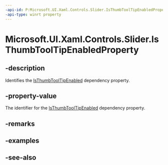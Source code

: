 ```yaml
---
-api-id: P:Microsoft.UI.Xaml.Controls.Slider.IsThumbToolTipEnabledProperty
-api-type: winrt property
---
```


<!-- Property syntax
public Windows.UI.Xaml.DependencyProperty IsThumbToolTipEnabledProperty { get; }
-->

# Microsoft.UI.Xaml.Controls.Slider.IsThumbToolTipEnabledProperty

## -description
Identifies the [IsThumbToolTipEnabled](slider_isthumbtooltipenabled.md) dependency property.

## -property-value
The identifier for the [IsThumbToolTipEnabled](slider_isthumbtooltipenabled.md) dependency property.

## -remarks

## -examples

## -see-also
